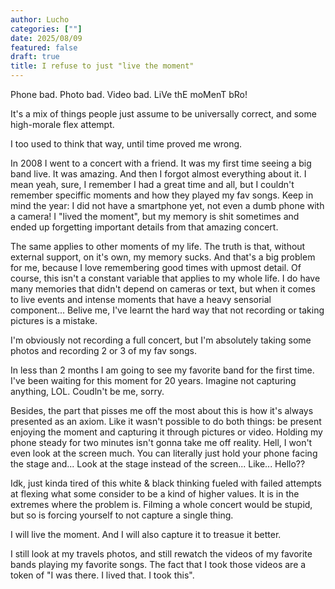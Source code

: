 ```yaml
---
author: Lucho
categories: [""]
date: 2025/08/09
featured: false
draft: true
title: I refuse to just "live the moment"
---
```


Phone bad. Photo bad. Video bad. <span aria-label ="live the moment bro!">LiVe thE moMenT bRo!</span>

It's a mix of things people just assume to be universally correct, and some high-morale flex attempt.

I too used to think that way, until time proved me wrong.

In 2008 I went to a concert with a friend. It was my first time seeing a big band live. It was amazing. And then I forgot almost everything about it. I mean yeah, sure, I remember I had a great time and all, but I couldn't remember speciffic moments and how they played my fav songs. Keep in mind the year: I did not have a smartphone yet, not even a dumb phone with a camera! I "lived the moment", but my memory is shit sometimes and ended up forgetting important details from that amazing concert.

The same applies to other moments of my life. The truth is that, without external support, on it's own, my memory sucks. And that's a big problem for me, because I love remembering good times with upmost detail. Of course, this isn't a constant variable that applies to my whole life. I do have many memories that didn't depend on cameras or text, but when it comes to live events and intense moments that have a heavy sensorial component... Belive me, I've learnt the hard way that not recording or taking pictures is a mistake.

I'm obviously not recording a full concert, but I'm absolutely taking some photos and recording 2 or 3 of my fav songs.

In less than 2 months I am going to see my favorite band for the first time. I've been waiting for this moment for 20 years. Imagine not capturing anything, LOL. Coudln't be me, sorry.

Besides, the part that pisses me off the most about this is how it's always presented as an axiom. Like it wasn't possible to do both things: be present enjoying the moment and capturing it through pictures or video. Holding my phone steady for two minutes isn't gonna take me off reality. Hell, I won't even look at the screen much. You can literally just hold your phone facing the stage and... Look at the stage instead of the screen... Like... Hello??

Idk, just kinda tired of this white & black thinking fueled with failed attempts at flexing what some consider to be a kind of higher values. It is in the extremes where the problem is. Filming a whole concert would be stupid, but so is forcing yourself to not capture a single thing.

I will live the moment. And I will also capture it to treasue it better.

I still look at my travels photos, and still rewatch the videos of my favorite bands playing my favorite songs. The fact that I took those videos are a token of "I was there. I lived that. I took this".
